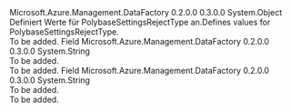 <Type Name="PolybaseSettingsRejectType" FullName="Microsoft.Azure.Management.DataFactory.Models.PolybaseSettingsRejectType">
  <TypeSignature Language="C#" Value="public static class PolybaseSettingsRejectType" />
  <TypeSignature Language="ILAsm" Value=".class public auto ansi abstract sealed beforefieldinit PolybaseSettingsRejectType extends System.Object" />
  <TypeSignature Language="DocId" Value="T:Microsoft.Azure.Management.DataFactory.Models.PolybaseSettingsRejectType" />
  <TypeSignature Language="VB.NET" Value="Public Class PolybaseSettingsRejectType" />
  <TypeSignature Language="F#" Value="type PolybaseSettingsRejectType = class" />
  <AssemblyInfo>
    <AssemblyName>Microsoft.Azure.Management.DataFactory</AssemblyName>
    <AssemblyVersion>0.2.0.0</AssemblyVersion>
    <AssemblyVersion>0.3.0.0</AssemblyVersion>
  </AssemblyInfo>
  <Base>
    <BaseTypeName>System.Object</BaseTypeName>
  </Base>
  <Interfaces />
  <Docs>
    <summary>
            <span data-ttu-id="c8b5c-101">Definiert Werte für PolybaseSettingsRejectType an.</span><span class="sxs-lookup"><span data-stu-id="c8b5c-101">Defines values for PolybaseSettingsRejectType.</span></span>
            </summary>
    <remarks>To be added.</remarks>
  </Docs>
  <Members>
    <Member MemberName="Percentage">
      <MemberSignature Language="C#" Value="public const string Percentage;" />
      <MemberSignature Language="ILAsm" Value=".field public static literal string Percentage" />
      <MemberSignature Language="DocId" Value="F:Microsoft.Azure.Management.DataFactory.Models.PolybaseSettingsRejectType.Percentage" />
      <MemberSignature Language="VB.NET" Value="Public Const Percentage As String " />
      <MemberSignature Language="F#" Value="val mutable Percentage : string" Usage="Microsoft.Azure.Management.DataFactory.Models.PolybaseSettingsRejectType.Percentage" />
      <MemberType>Field</MemberType>
      <AssemblyInfo>
        <AssemblyName>Microsoft.Azure.Management.DataFactory</AssemblyName>
        <AssemblyVersion>0.2.0.0</AssemblyVersion>
        <AssemblyVersion>0.3.0.0</AssemblyVersion>
      </AssemblyInfo>
      <ReturnValue>
        <ReturnType>System.String</ReturnType>
      </ReturnValue>
      <Docs>
        <summary>To be added.</summary>
        <remarks>To be added.</remarks>
      </Docs>
    </Member>
    <Member MemberName="Value">
      <MemberSignature Language="C#" Value="public const string Value;" />
      <MemberSignature Language="ILAsm" Value=".field public static literal string Value" />
      <MemberSignature Language="DocId" Value="F:Microsoft.Azure.Management.DataFactory.Models.PolybaseSettingsRejectType.Value" />
      <MemberSignature Language="VB.NET" Value="Public Const Value As String " />
      <MemberSignature Language="F#" Value="val mutable Value : string" Usage="Microsoft.Azure.Management.DataFactory.Models.PolybaseSettingsRejectType.Value" />
      <MemberType>Field</MemberType>
      <AssemblyInfo>
        <AssemblyName>Microsoft.Azure.Management.DataFactory</AssemblyName>
        <AssemblyVersion>0.2.0.0</AssemblyVersion>
        <AssemblyVersion>0.3.0.0</AssemblyVersion>
      </AssemblyInfo>
      <ReturnValue>
        <ReturnType>System.String</ReturnType>
      </ReturnValue>
      <Docs>
        <summary>To be added.</summary>
        <remarks>To be added.</remarks>
      </Docs>
    </Member>
  </Members>
</Type>